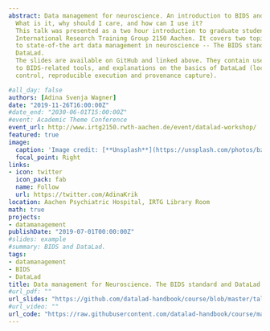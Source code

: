 ```yaml
---
abstract: Data management for neuroscience. An introduction to BIDS and DataLad.
  What is it, why should I care, and how can I use it?
  This talk was presented as a two hour introduction to graduate students of the
  International Research Training Group 2150 Aachen. It covers two topics relevant
  to state-of-the art data management in neuroscience -- The BIDS standard, and
  DataLad.
  The slides are available on GitHub and linked above. They contain useful links
  to BIDS-related tools, and explanations on the basics of DataLad (local version
  control, reproducible execution and provenance capture).

#all_day: false
authors: [Adina Svenja Wagner]
date: "2019-11-26T16:00:00Z"
#date_end: "2030-06-01T15:00:00Z"
#event: Academic Theme Conference
event_url: http://www.irtg2150.rwth-aachen.de/event/datalad-workshop/
featured: true
image:
  caption: 'Image credit: [**Unsplash**](https://unsplash.com/photos/bzdhc5b3Bxs)'
  focal_point: Right
links:
- icon: twitter
  icon_pack: fab
  name: Follow
  url: https://twitter.com/AdinaKrik
location: Aachen Psychiatric Hospital, IRTG Library Room
math: true
projects:
- datamanagement
publishDate: "2019-07-01T00:00:00Z"
#slides: example
#summary: BIDS and DataLad.
tags:
- datamanagement
- BIDS
- DataLad
title: Data management for Neuroscience. The BIDS standard and DataLad - An Introduction
#url_pdf: ""
url_slides: "https://github.com/datalad-handbook/course/blob/master/talks/PDFs/IRTGworkshop_Nov19_wagner.pdf"
#url_video: ""
url_code: "https://raw.githubusercontent.com/datalad-handbook/course/master/casts/IRTG_cast.rst"
---
```

